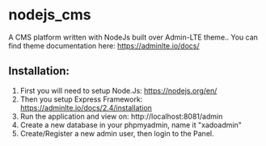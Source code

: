 # nodejs_cms
A CMS platform written with NodeJs built over Admin-LTE theme..
You can find theme documentation here: https://adminlte.io/docs/

Installation:
--------------
1) First you will need to setup Node.Js: https://nodejs.org/en/
2) Then you setup Express Framework: https://adminlte.io/docs/2.4/installation
3) Run the application and view on: http://localhost:8081/admin
4) Create a new database in your phpmyadmin, name it "xadoadmin"
5) Create/Register a new admin user, then login to the Panel.

